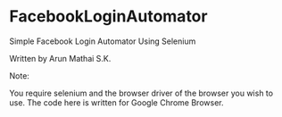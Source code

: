 # FacebookLoginAutomator

Simple Facebook Login Automator Using Selenium

Written by Arun Mathai S.K.

Note:

You require selenium and the browser driver of the browser you wish to use.
The code here is written for Google Chrome Browser.


